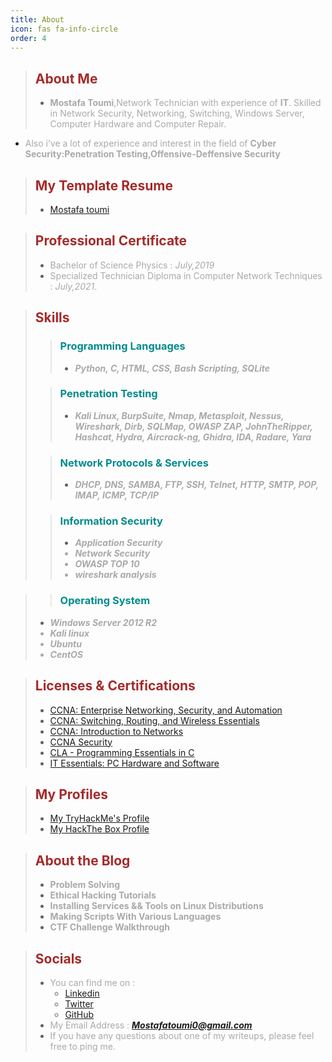 ```yaml
---
title: About
icon: fas fa-info-circle
order: 4
---
```




> ## **<strong><font color="Brown">About Me</font></strong>**
> * <font color="DarkGray"><strong>Mostafa Toumi</strong>,Network Technician with experience of <strong>IT</strong>. Skilled in Network Security, Networking, Switching, Windows Server, Computer Hardware and Computer Repair.</font>
* <font color="DarkGray">Also i’ve a lot of experience and interest in the field of <strong>Cyber Security:Penetration Testing,Offensive-Deffensive Security</strong> </font>

> ## **<strong><font color="Brown">My Template Resume</font></strong>**
> * <a href="https://drive.google.com/file/d/1H6cGKowMtVAF8oS2lHDk6Kolex4211Wl/view" target="_blank">Mostafa toumi</a>

> ## **<strong><font color="Brown">Professional Certificate</font></strong>**
> * <font color="DarkGray"> Bachelor of Science Physics : <em> July,2019</em></font>
> * <font color="DarkGray"> Specialized Technician Diploma in Computer Network Techniques : <em>July,2021</em>.</font>

> ## **<strong><font color="Brown">Skills</font></strong>**
>> ### **<strong><font color="DarkCyan">Programming Languages</font></strong>**
>> * <font color="DarkGray"><em><strong>Python, C, HTML, CSS, Bash Scripting, SQLite</strong></em>
>
>> ### **<strong><font color="DarkCyan">Penetration Testing</font></strong>**
>> * <font color="DarkGray"><em><strong>Kali Linux, BurpSuite, Nmap, Metasploit, Nessus, Wireshark, Dirb, SQLMap, OWASP ZAP, JohnTheRipper, Hashcat, Hydra, Aircrack-ng, Ghidra, IDA, Radare, Yara</strong></em>
>
>> ### **<strong><font color="DarkCyan">Network Protocols & Services</font></strong>**
>> * <font color="DarkGray"><em><strong>DHCP, DNS, SAMBA, FTP, SSH, Telnet, HTTP, SMTP, POP, IMAP, ICMP, TCP/IP</strong></em>
>
>> ### **<strong><font color="DarkCyan">Information Security</font></strong>**
>> * <font color="DarkGray"><em><strong>Application Security</strong></em>
>> * <font color="DarkGray"><em><strong>Network Security</strong></em>
>> * <font color="DarkGray"><em><strong>OWASP TOP 10</strong></em>
>> * <font color="DarkGray"><em><strong>wireshark analysis</strong></em>

>>### **<strong><font color="DarkCyan">Operating System</font></strong>**
>* <font color="DarkGray"><em><strong>Windows Server 2012 R2</strong></em>
>* <font color="DarkGray"><em><strong>Kali linux</strong></em>
>* <font color="DarkGray"><em><strong>Ubuntu</strong></em>
>* <font color="DarkGray"><em><strong>CentOS</strong></em>

> ## **<strong><font color="Brown">Licenses & Certifications</font></strong>**
> * <a href="https://www.credly.com/badges/4058813d-f135-4190-919c-a6905662169a/public_url" target="_blank">CCNA: Enterprise Networking, Security, and Automation</a>
> * <a href="https://www.credly.com/badges/30bd4cb2-d56a-4540-9d7d-4124bb54e8b0/public_url" target="_blank">CCNA: Switching, Routing, and Wireless Essentials</a>
> * <a href="https://www.credly.com/badges/60af3227-2de6-44bc-a863-340095a04aa9/public_url" target="_blank">CCNA: Introduction to Networks</a>
> * <a href="https://drive.google.com/file/d/1o9wvtL0i4ChIdlCTkrVhWGMy55FhOVE5/view" target="_blank">	CCNA Security</a>
> * <a href="https://drive.google.com/file/d/1PmBo2xUjN6bpbE26i7JMnbNG-4-luPNE/view" target="_blank">CLA - Programming Essentials in C</a>
> * <a href="https://drive.google.com/file/d/1bGywmypJHFOWNT67aWEI7iazZAlpUhPO/view" target="_blank">IT Essentials: PC Hardware and Software</a>


> ## **<strong><font color="Brown">My Profiles</font></strong>**
> * <a href="https://tryhackme.com/p/Hightech" target="_blank">My TryHackMe's Profile</a>
> * <a href="https://www.hackthebox.com/home/users/profile/962022" target="_blank">My HackThe Box Profile</a>

> ## **<strong><font color="Brown">About the Blog</font></strong>**
> * <font color="DarkGray"> <strong>Problem Solving</strong></font>
> * <font color="DarkGray"> <strong>Ethical Hacking Tutorials</strong></font>
> * <font color="DarkGray"> <strong>Installing Services && Tools on Linux Distributions</strong></font>
> * <font color="DarkGray"> <strong>Making Scripts With Various Languages </strong></font>
> * <font color="DarkGray"><strong> CTF Challenge Walkthrough </strong></font>

> ## **<strong><font color="Brown">Socials</font></strong>**
> * <font color="DarkGray">You can find me on : </font>
>   * <a href="https://www.linkedin.com/in/Mostafatoumi/" target="_blank">Linkedin</a>
>   * <a href="https://twitter.com/Mostafatoumi0" target="_blank">Twitter</a>
>   * <a href="https://github.com/Mostafatoumi" target="_blank">GitHub</a>
> * <font color="DarkGray">My Email Address : <em><strong>Mostafatoumi0@gmail.com</strong></em></font>
> * <font color="DarkGray">If you have any questions about one of my writeups, please feel free to ping me.</font>

